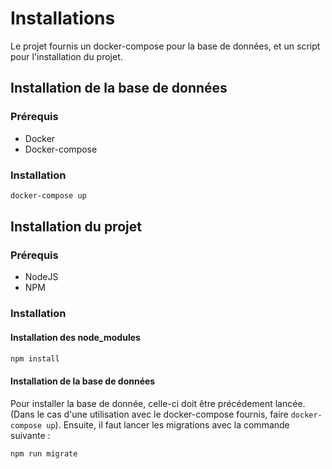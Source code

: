 # Installations

Le projet fournis un docker-compose pour la base de données, et un script pour l'installation du projet.


## Installation de la base de données

### Prérequis

- Docker
- Docker-compose

### Installation

```bash
docker-compose up
```


## Installation du projet

### Prérequis

- NodeJS
- NPM


### Installation 

#### Installation des node_modules
```bash
npm install
```

#### Installation de la base de données

Pour installer la base de donnée, celle-ci doit être précédement lancée. (Dans le cas d'une utilisation avec le docker-compose fournis, faire `docker-compose up`). Ensuite, il faut lancer les migrations avec la commande suivante :

```bash
npm run migrate
```